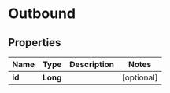 
# Outbound

## Properties
Name | Type | Description | Notes
------------ | ------------- | ------------- | -------------
**id** | **Long** |  |  [optional]



